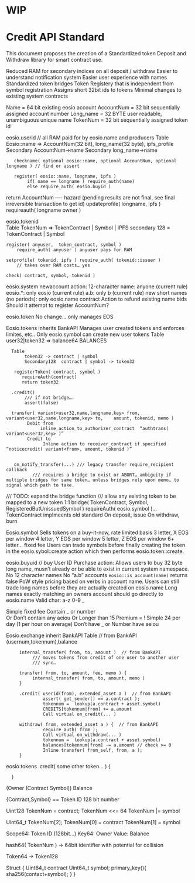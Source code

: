 # WIP

# Credit API Standard

This document proposes the creation of a Standardized token Deposit and Withdraw library for smart contract use. 

Reduced RAM for secondary indices on all deposit / withdraw
Easier to understand notification system 
Easier user experience with names 
Standardized token bridges 
Token Registery that is independent from symbol registration
Assigns short 32bit ids to tokens
Minimal changes to existing system contracts


Name = 64 bit existing eosio account 
AccountNum = 32 bit sequentially assigned account number
Long_name = 32 BYTE user readable, unambiguous unique name
TokenNum = 32 bit sequentially assigned token id

eosio.userid  // all RAM paid for by eosio.name and producers
      Table
    Eosio::name => AccountNum(32 bit), long_name(32 byte), ipfs_profile
            Secondary  AccountNum->name
            Secondary  long_name->name

       checkname( optional eosio::name, optional AccountNum, optional longname ) // find or assert

       register( eosio::name, longname, ipfs )
            if( name == longname ) require_auth(name)
            else require_auth( eosio.buyid )
return AccountNum  —- hazard (pending results are not final, see final irreversible transaction to get id)
       updateprofile( longname, ipfs )
            requireauth( longname owner )

eosio.tokenid  
    Table
         TokenNum => TokenContract | Symbol | IPFS
         secondary 128 = TokenContract | Symbol

    register( anyuser,  token_contract, symbol )
        require_auth( anyuser ) anyuser pays for RAM

    setprofile( tokenid, ipfs ) require_auth( tokenid::issuer )
        // takes over RAM costs… yes

    check( contract, symbol, tokenid )


eosio.system 
    newaccount action:
12-character name: anyone (current rule)
eosio.*: only eosio (current rule)
a.b: only b (current rule)
new short names (no periods): only eosio.name contract
Action to refund existing name bids
Should it attempt to register AccountNum?
        
eosio.token
No change… only manages EOS

Eosio.tokens  inherits BankAPI
Manages user created tokens and enforces limites, etc..
Only eosio.symbol can create new user tokens
      Table
           user32|token32 => balance64               BALANCES
      
      Table 
           token32 -> contract | symbol 
           Secondary128  contract | symbol -> token32

       registerToken( contract, symbol )
          requireAuth(contract) 
          return token32

      .credit()
           /// if not bridge….
           assert(false)

      transfer( variant<user32,name,longname,key> from,  variant<user32,name,longname,key> to,    amount, tokenid, memo )
            Debit from
                 inline_action_to_authorizer_contract  “authtrans( variant<user32,key> )”
            Credit to
                  Inline action to receiver_contract if specified  “noticecredit( variant<from>, amount, tokenid )”
            

       on_notify_transfer(...) /// legacy transfer require_recipient callback
              /// requires a bridge to exist or ABORT… ambiguity if multiple bridges for same token… unless bridges rely upon memo… to signal which path to take.

     

/// TODO: expand the bridge function
/// allow any existing token to be mapped to a new token 1:1 
        bridge( TokenContract, Symbol, RegisteredButUnissuedSymbol )
requireAuth( eosio.symbol )... TokenContract implmeents old standard
On deposit, issue 
On withdraw, burn 

Eosio.symbol
Sells tokens on a buy-it-now, rate limited basis 
3 letter,   X EOS per window
4 letter,   Y EOS per window
5 letter,   Z EOS per window
6+ letter… fixed fee
Users can trade symbols before finally creating the token in the eosio.sybol::create action which then performs eosio.token::create. 
     

eosio.buyuid // buy User ID
     Purchase action:
Allows users to buy 32 byte long name, musn’t already or be able to exist in current system namespace. 
No 12 character names
No “a.b” accounts 
`eosio::is_account(name)` returns false
PoW style pricing based on verbs in account name. 
Users can still trade long names before they are actually created on eosio.name
Long names exactly matching an owners account should go directly to eosio.name
Valid char:  a-z 0-9 _ 
    
Simple          fixed fee 
        Contain _ or number  
        Or Don’t contain any aeiou
        Or Longer than 15
    Premium = ! Simple     24 per day (1 per hour on average) 
        Don’t have _ or Number 
        have aeiou 

Eosio.exchange inherit BankAPI
         Table // from BankAPI
               (usernum,tokennum),balance 
      
         internal_transfer( from, to, amount )  // from BankAPI
              /// moves tokens from credit of one user to another user
              /// sync… 
          
         transfer( from, to, amount, fee, memo ) {        
              internal_transfer( from, to, amount, memo )    
         }

         .credit( userid(from), extended_asset a )  // from BankAPI
                  assert( get_sender() == a.contract );
                  tokennum =  lookup(a.contract + asset.symbol)    
                  CREDITS[tokennum|from] += a.amount
                  Call virtual on_credit(... )
         
         withdraw( from, extended_asset a ) {  // from BankAPI
                  require_auth( from );
                  Call virtual on_withdraw(... )
                  tokennum =  lookup(a.contract + asset.symbol)    
                  balances[tokennum|from] -= a.amount // check >= 0
                  Inline transfer( from_self, from, a );
         }



eosio.tokens
      .credit( some other token… ) {
           
      } 




(Owner  (Contract  Symbol))  Balance



{Contract,Symbol} == Token ID
128 bit number 

Uint128 TokenNum = contract;
TokenNum <<= 64
TokenNum |= symbol

Uint64_t TokenNum[2];
TokenNum[0] = contract
TokenNum[1] = symbol

Scope64: Token ID (128bit…)
Key64: Owner
Value: Balance

hash64( TokenNum ) -> 64bit identifier with potential for collision 

Token64 -> Token128  

Struct  {
    Uint64_t contract
    Uint64_t symbol;
    primary_key(){ sha256(contact+symbol); }
}